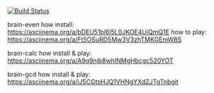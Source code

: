 [![Build Status](https://travis-ci.com/Web-proger/frontend-project-lvl1.svg?branch=master)](https://travis-ci.com/Web-proger/frontend-project-lvl1)

brain-even
how install: https://asciinema.org/a/bDEU51bl6l5L0JKOE4UiQmQ1E
how to play: https://asciinema.org/a/Ft5OSuRD5Mw3V3zhTMKGEmW8S

brain-calc
how install & play: https://asciinema.org/a/A9q9njb8whINMgHbcgc520YOT

brain-gcd
how install & play: https://asciinema.org/a/iJ5CGtsHJQ1VHNgYXdZJTgTnbgit 